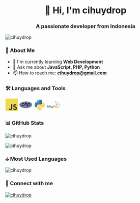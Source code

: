 <h1 align="center">👋 Hi, I'm cihuydrop</h1>
<h3 align="center">A passionate developer from Indonesia</h3>

<p align="left">
  <img src="https://komarev.com/ghpvc/?username=cihuydrop&label=Profile%20views&color=0e75b6&style=flat" alt="cihuydrop" />
</p>

### 🚀 About Me
- 🌱 I'm currently learning **Web Development**
- 💬 Ask me about **JavaScript, PHP, Python**
- 📫 How to reach me: **cihuydrop@gmail.com**

### 🛠️ Languages and Tools
<p align="left">
  <img src="https://raw.githubusercontent.com/devicons/devicon/master/icons/javascript/javascript-original.svg" alt="javascript" width="40" height="40"/>
  <img src="https://raw.githubusercontent.com/devicons/devicon/master/icons/php/php-original.svg" alt="php" width="40" height="40"/>
  <img src="https://raw.githubusercontent.com/devicons/devicon/master/icons/python/python-original.svg" alt="python" width="40" height="40"/>
  <img src="https://raw.githubusercontent.com/devicons/devicon/master/icons/mysql/mysql-original-wordmark.svg" alt="mysql" width="40" height="40"/>
</p>

### 📊 GitHub Stats
<p align="left">
  <img src="https://github-readme-stats.vercel.app/api?username=cihuydrop&show_icons=true&locale=en" alt="cihuydrop" />
</p>

<p align="left">
  <img src="https://github-readme-streak-stats.herokuapp.com/?user=cihuydrop" alt="cihuydrop" />
</p>

### 🔝 Most Used Languages
<p align="left">
  <img src="https://github-readme-stats.vercel.app/api/top-langs?username=cihuydrop&show_icons=true&locale=en&layout=compact" alt="cihuydrop" />
</p>

### 🤝 Connect with me
<p align="left">
  <a href="https://linkedin.com/in/cihuydrop" target="blank">
    <img align="center" src="https://raw.githubusercontent.com/rahuldkjain/github-profile-readme-generator/master/src/images/icons/Social/linked-in-alt.svg" alt="cihuydrop" height="30" width="40" />
  </a>
</p>
